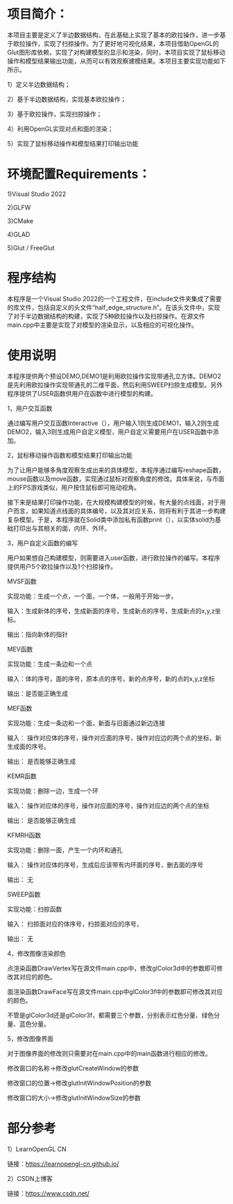 # 项目简介：
本项目主要是定义了半边数据结构，在此基础上实现了基本的欧拉操作，进一步基于欧拉操作，实现了扫掠操作。为了更好地可视化结果，本项目借助OpenGL的Glut图形库依赖，实现了对构建模型的显示和渲染，同时，本项目实现了鼠标移动操作和模型结果输出功能，从而可以有效观察建模结果。本项目主要实现功能如下所示。

1）定义半边数据结构；

2）基于半边数据结构，实现基本欧拉操作；

3）基于欧拉操作，实现扫掠操作；

4）利用OpenGL实现对点和面的渲染；

5）实现了鼠标移动操作和模型结果打印输出功能

# 环境配置Requirements：

1)Visual Studio 2022

2)GLFW

3)CMake

4)GLAD

5)Glut / FreeGlut

# 程序结构

本程序是一个Visual Studio 2022的一个工程文件，在include文件夹集成了需要的库文件，包括自定义的头文件“half_edge_structure.h”。在该头文件中，实现了对于半边数据结构的构建，实现了5种欧拉操作以及扫掠操作。在源文件main.cpp中主要是实现了对模型的渲染显示，以及相应的可视化操作。
  
# 使用说明

本程序提供两个预设DEMO,DEMO1是利用欧拉操作实现带通孔立方体。DEMO2是先利用欧拉操作实现带通孔的二维平面，然后利用SWEEP扫掠生成模型。另外程序提供了USER函数供用户在函数中进行模型的构建。

1，用户交互函数

通过编写用户交互函数Interactive（），用户输入1则生成DEMO1，输入2则生成DEMO2，输入3则生成用户自定义模型，用户自定义需要用户在USER函数中添加。

2，鼠标移动操作函数和模型结果打印输出功能

为了让用户能够多角度观察生成出来的具体模型，本程序通过编写reshape函数，mouse函数以及move函数，实现通过鼠标对观察角度的修改。具体来说，与市面上的FPS游戏类似，用户按住鼠标即可拖动视角。
   
接下来是结果打印操作功能，在大规模构建模型的时候，有大量的点线面，对于用户而言，如果知道点线面的具体编号，以及其对应关系，则将有利于其进一步构建复杂模型。于是，本程序就在Solid类中添加私有函数print（），以实体solid为基础打印出与其相关的面，内环、外环。
 
3，用户自定义函数的编写

用户如果想自己构建模型，则需要进入user函数，进行欧拉操作的编写。本程序提供用户5个欧拉操作以及1个扫掠操作。
 
MVSF函数

实现功能：生成一个点，一个面，一个体，一般用于开始一步。

输入：生成新体的序号，生成新面的序号，生成新点的序号，生成新点的x,y,z坐标。

输出：指向新体的指针

MEV函数

实现功能：生成一条边和一个点

输入：体的序号，面的序号，原本点的序号，新的点序号，新的点的x,y,z坐标

输出：是否能正确生成

MEF函数

实现功能：生成一条边和一个面，新面与旧面通过新边连接

输入： 操作对应体的序号，操作对应面的序号，操作对应边的两个点的坐标，新生成面的序号。

输出： 是否能够正确生成

KEMR函数

实现功能：删除一边，生成一个环

输入： 操作对应体的序号，操作对应面的序号，操作对应边的两个点的坐标

输出： 是否能够正确生成

KFMRH函数

实现功能：删除一面，产生一个内环和通孔

输入： 操作对应体的序号，生成后应该带有内环面的序号，删去面的序号

输出： 无

SWEEP函数

实现功能：扫掠函数

输入： 扫掠面对应的体序号，扫掠面对应的序号，

输出： 无

4，修改图像渲染颜色

点渲染函数DrawVertex写在源文件main.cpp中，修改glColor3d中的参数即可修改其对应的颜色。

面渲染函数DrawFace写在源文件main.cpp中glColor3f中的参数即可修改其对应的颜色。

不管是glColor3d还是glColor3f，都需要三个参数，分别表示红色分量、绿色分量、蓝色分量。

5，修改图像界面

对于图像界面的修改则只需要对在main.cpp中的main函数进行相应的修改。

修改窗口的名称->修改glutCreateWindow的参数

修改窗口的位置->修改glutInitWindowPosition的参数

修改窗口的大小->修改glutInitWindowSize的参数
   
# 部分参考

1）LearnOpenGL CN

链接：https://learnopengl-cn.github.io/

2）CSDN上博客

链接：https://www.csdn.net/
